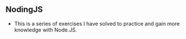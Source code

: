 ## NodingJS


  * This is a series of exercises I have solved to practice and gain more knowledge with Node.JS.  
